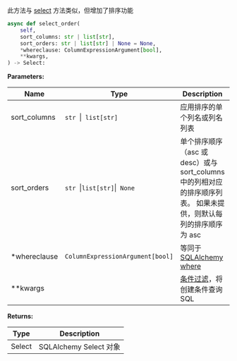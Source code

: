 此方法与 [select](./select.md) 方法类似，但增加了排序功能

```py
async def select_order(
    self,
    sort_columns: str | list[str],
    sort_orders: str | list[str] | None = None,
    *whereclause: ColumnExpressionArgument[bool],
    **kwargs,
) -> Select:
```

**Parameters:**

| Name         | Type                             | Description                                                                                          | Default |
|--------------|----------------------------------|------------------------------------------------------------------------------------------------------|---------|
| sort_columns | `str `\|` list[str]`             | 应用排序的单个列名或列名列表                                                                                       | 必填      |
| sort_orders  | `str `\|` list[str] `\|` None`   | 单个排序顺序（asc 或 desc）或与 sort_columns 中的列相对应的排序顺序列表。 如果未提供，则默认每列的排序顺序为 asc                               | `None`  |
| *whereclause | `ColumnExpressionArgument[bool]` | 等同于 [SQLAlchemy where](https://docs.sqlalchemy.org/en/20/tutorial/data_select.html#the-where-clause) |         |
| **kwargs     |                                  | [条件过滤](../advanced/filter.md)，将创建条件查询 SQL                                                            |         |

**Returns:**

| Type   | Description          |
|--------|----------------------|
| Select | SQLAlchemy Select 对象 |
